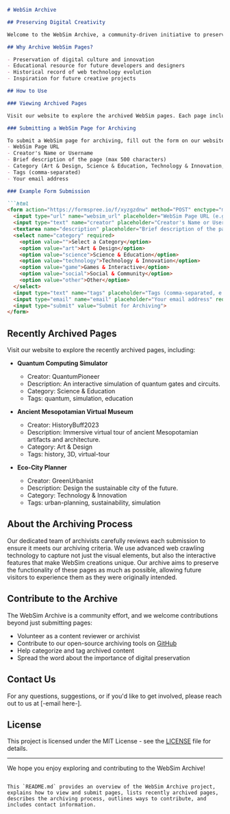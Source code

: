 ```markdown
# WebSim Archive

## Preserving Digital Creativity

Welcome to the WebSim Archive, a community-driven initiative to preserve and celebrate the innovative creations from the WebSim platform. Our mission is to ensure that these digital artifacts remain accessible for future generations, serving as a testament to human creativity in the digital age.

## Why Archive WebSim Pages?

- Preservation of digital culture and innovation
- Educational resource for future developers and designers
- Historical record of web technology evolution
- Inspiration for future creative projects

## How to Use

### Viewing Archived Pages

Visit our website to explore the archived WebSim pages. Each page includes detailed information about the creator, description, category, tags, and links to the original and archived versions.

### Submitting a WebSim Page for Archiving

To submit a WebSim page for archiving, fill out the form on our website with the following information:
- WebSim Page URL
- Creator's Name or Username
- Brief description of the page (max 500 characters)
- Category (Art & Design, Science & Education, Technology & Innovation, Games & Interactive, Social & Community, Other)
- Tags (comma-separated)
- Your email address

### Example Form Submission

```html
<form action="https://formspree.io/f/xyzgzdnw" method="POST" enctype="multipart/form-data">
  <input type="url" name="websim_url" placeholder="WebSim Page URL (e.g., https://websim.ai/c/your-page-id)" required>
  <input type="text" name="creator" placeholder="Creator's Name or Username" required>
  <textarea name="description" placeholder="Brief description of the page (max 500 characters)" maxlength="500" required></textarea>
  <select name="category" required>
    <option value="">Select a Category</option>
    <option value="art">Art & Design</option>
    <option value="science">Science & Education</option>
    <option value="technology">Technology & Innovation</option>
    <option value="game">Games & Interactive</option>
    <option value="social">Social & Community</option>
    <option value="other">Other</option>
  </select>
  <input type="text" name="tags" placeholder="Tags (comma-separated, e.g., 3D, animation, physics)">
  <input type="email" name="email" placeholder="Your email address" required>
  <input type="submit" value="Submit for Archiving">
</form>
```

## Recently Archived Pages

Visit our website to explore the recently archived pages, including:

- **Quantum Computing Simulator**
  - Creator: QuantumPioneer
  - Description: An interactive simulation of quantum gates and circuits.
  - Category: Science & Education
  - Tags: quantum, simulation, education

- **Ancient Mesopotamian Virtual Museum**
  - Creator: HistoryBuff2023
  - Description: Immersive virtual tour of ancient Mesopotamian artifacts and architecture.
  - Category: Art & Design
  - Tags: history, 3D, virtual-tour

- **Eco-City Planner**
  - Creator: GreenUrbanist
  - Description: Design the sustainable city of the future.
  - Category: Technology & Innovation
  - Tags: urban-planning, sustainability, simulation

## About the Archiving Process

Our dedicated team of archivists carefully reviews each submission to ensure it meets our archiving criteria. We use advanced web crawling technology to capture not just the visual elements, but also the interactive features that make WebSim creations unique. Our archive aims to preserve the functionality of these pages as much as possible, allowing future visitors to experience them as they were originally intended.

## Contribute to the Archive

The WebSim Archive is a community effort, and we welcome contributions beyond just submitting pages:

- Volunteer as a content reviewer or archivist
- Contribute to our open-source archiving tools on [GitHub](https://github.com/Monisource/Simweb-archive/tree/Monisource-public)
- Help categorize and tag archived content 
- Spread the word about the importance of digital preservation

## Contact Us

For any questions, suggestions, or if you'd like to get involved, please reach out to us at [-email here-].

## License

This project is licensed under the MIT License - see the [LICENSE](LICENSE) file for details.

---

We hope you enjoy exploring and contributing to the WebSim Archive!
```

This `README.md` provides an overview of the WebSim Archive project, explains how to view and submit pages, lists recently archived pages, describes the archiving process, outlines ways to contribute, and includes contact information. 

